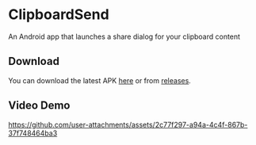# ClipboardSend

An Android app that launches a share dialog for your clipboard content

## Download

You can download the latest APK [here][latest-apk] or from [releases][releases].

[releases]: https://github.com/realmazharhussain/clipboard-send/releases
[latest-apk]: https://github.com/realmazharhussain/clipboard-send/releases/latest/download/clipboard-send.apk

## Video Demo

https://github.com/user-attachments/assets/2c77f297-a94a-4c4f-867b-37f748464ba3
